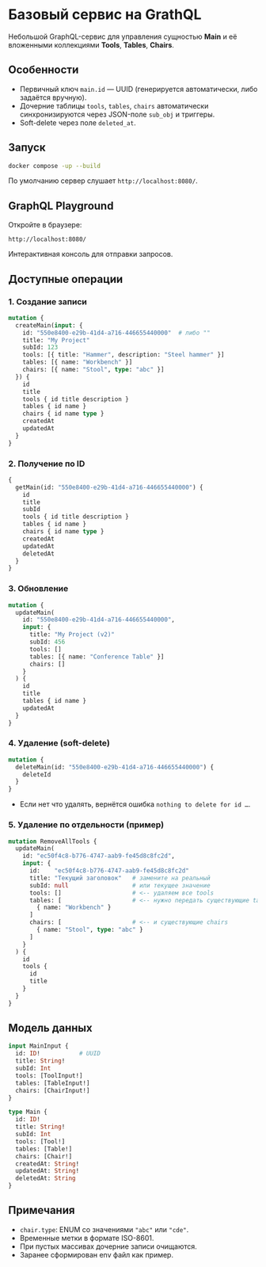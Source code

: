 # Базовый сервис на GrathQL

Небольшой GraphQL-сервис для управления сущностью **Main** и её вложенными коллекциями **Tools**, **Tables**, **Chairs**.

## Особенности
- Первичный ключ `main.id` — UUID (генерируется автоматически, либо задаётся вручную).
- Дочерние таблицы `tools`, `tables`, `chairs` автоматически синхронизируются через JSON-поле `sub_obj` и триггеры.
- Soft-delete через поле `deleted_at`.

## Запуск
```bash
docker compose -up --build
```
По умолчанию сервер слушает `http://localhost:8080/`.

## GraphQL Playground
Откройте в браузере:
```
http://localhost:8080/
```
Интерактивная консоль для отправки запросов.

## Доступные операции

### 1. Создание записи
```graphql
mutation {
  createMain(input: {
    id: "550e8400-e29b-41d4-a716-446655440000"  # либо ""
    title: "My Project"
    subId: 123
    tools: [{ title: "Hammer", description: "Steel hammer" }]
    tables: [{ name: "Workbench" }]
    chairs: [{ name: "Stool", type: "abc" }]
  }) {
    id
    title
    tools { id title description }
    tables { id name }
    chairs { id name type }
    createdAt
    updatedAt
  }
}
```

### 2. Получение по ID
```graphql
{
  getMain(id: "550e8400-e29b-41d4-a716-446655440000") {
    id
    title
    subId
    tools { id title description }
    tables { id name }
    chairs { id name type }
    createdAt
    updatedAt
    deletedAt
  }
}
```

### 3. Обновление
```graphql
mutation {
  updateMain(
    id: "550e8400-e29b-41d4-a716-446655440000",
    input: {
      title: "My Project (v2)"
      subId: 456
      tools: []
      tables: [{ name: "Conference Table" }]
      chairs: []
    }
  ) {
    id
    title
    tables { id name }
    updatedAt
  }
}
```

### 4. Удаление (soft-delete)
```graphql
mutation {
  deleteMain(id: "550e8400-e29b-41d4-a716-446655440000") {
    deleteId
  }
}
```
- Если нет что удалять, вернётся ошибка `nothing to delete for id …`.

### 5. Удаление по отдельности (пример)
```graphql
mutation RemoveAllTools {
  updateMain(
    id: "ec50f4c8-b776-4747-aab9-fe45d8c8fc2d",
    input: {
      id:    "ec50f4c8-b776-4747-aab9-fe45d8c8fc2d"
      title: "Текущий заголовок"   # замените на реальный
      subId: null                  # или текущее значение
      tools: []                    # <-- удаляем все tools
      tables: [                    # <-- нужно передать существующие tables
        { name: "Workbench" }
      ]
      chairs: [                    # <-- и существующие chairs
        { name: "Stool", type: "abc" }
      ]
    }
  ) {
    id
    tools {
      id
      title
    }
  }
}
```

## Модель данных
```graphql
input MainInput {
  id: ID!           # UUID
  title: String!
  subId: Int
  tools: [ToolInput!]
  tables: [TableInput!]
  chairs: [ChairInput!]
}

type Main {
  id: ID!
  title: String!
  subId: Int
  tools: [Tool!]
  tables: [Table!]
  chairs: [Chair!]
  createdAt: String!
  updatedAt: String!
  deletedAt: String
}
```

## Примечания
- `chair.type`: ENUM со значениями `"abc"` или `"cde"`.
- Временные метки в формате ISO-8601.
- При пустых массивах дочерние записи очищаются.
- Заранее сформирован env файл как пример.

